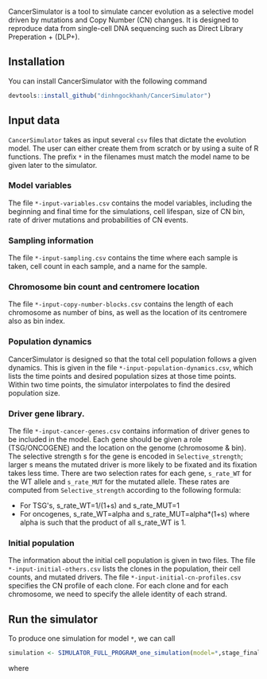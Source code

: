 CancerSimulator is a tool to simulate cancer evolution as a selective model driven by mutations and Copy Number (CN) changes. It is designed to reproduce data from single-cell DNA sequencing such as Direct Library Preperation + (DLP+).

## Installation

You can install CancerSimulator with the following command

``` r
devtools::install_github("dinhngockhanh/CancerSimulator")
```

## Input data

`CancerSimulator` takes as input several `csv` files that dictate the evolution model. The user can either create them from scratch or by using a suite of R functions. The prefix `*` in the filenames must match the model name to be given later to the simulator.

### Model variables

The file `*-input-variables.csv` contains the model variables, including the beginning and final time for the simulations, cell lifespan, size of CN bin, rate of driver mutations and probabilities of CN events.

### Sampling information

The file `*-input-sampling.csv` contains the time where each sample is taken, cell count in each sample, and a name for the sample.

### Chromosome bin count and centromere location

The file `*-input-copy-number-blocks.csv` contains the length of each chromosome as number of bins, as well as the location of its centromere also as bin index.

### Population dynamics

CancerSimulator is designed so that the total cell population follows a given dynamics. This is given in the file `*-input-population-dynamics.csv`, which lists the time points and desired population sizes at those time points. Within two time points, the simulator interpolates to find the desired population size.

### Driver gene library.

The file `*-input-cancer-genes.csv` contains information of driver genes to be included in the model. Each gene should be given a role (TSG/ONCOGENE) and the location on the genome (chromosome & bin). The selective strength s for the gene is encoded in `Selective_strength`; larger s means the mutated driver is more likely to be fixated and its fixation takes less time. There are two selection rates for each gene, `s_rate_WT` for the WT allele and `s_rate_MUT` for the mutated allele. These rates are computed from `Selective_strength` according to the following formula:
- For TSG's, s_rate_WT=1/(1+s) and s_rate_MUT=1
- For oncogenes, s_rate_WT=alpha and s_rate_MUT=alpha*(1+s)
where alpha is such that the product of all s_rate_WT is 1.

### Initial population

The information about the initial cell population is given in two files. The file `*-input-initial-others.csv` lists the clones in the population, their cell counts, and mutated drivers. The file `*-input-initial-cn-profiles.csv` specifies the CN profile of each clone. For each clone and for each chromosome, we need to specify the allele identity of each strand.

## Run the simulator

To produce one simulation for model `*`, we can call
```r
simulation <- SIMULATOR_FULL_PROGRAM_one_simulation(model=*,stage_final,N_clones_min,N_clones_max)
```
where 
